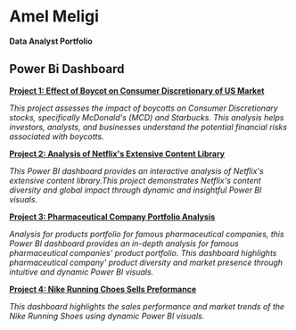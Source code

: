 # **Amel Meligi**
   **Data Analyst Portfolio**

## **Power Bi Dashboard**

**[Project 1: Effect of Boycot on Consumer Discretionary of US Market](https://github.com/Amel-Meligi/DEPI-Effect-of-Boycot-on-Consumer-Discretionary-of-US-Market-)**

  *This project assesses the impact of boycotts on Consumer Discretionary stocks, specifically McDonald's (MCD) and Starbucks. This analysis helps investors, analysts, and businesses understand the potential financial risks associated with boycotts.*


**[Project 2: Analysis of Netflix's Extensive Content Library](https://github.com/Amel-Meligi/Netflex)**

 *This Power BI dashboard provides an interactive analysis of Netflix's extensive content library.This project demonstrates Netflix's content diversity and global impact through dynamic and insightful Power BI visuals.*
  

**[Project 3: Pharmaceutical Company Portfolio Analysis](https://github.com/Amel-Meligi/Pharmaceutical-company-portfolio-analysis)**

   *Analysis for products portfolio for famous pharmaceutical companies, this Power BI dashboard provides an in-depth analysis for famous pharmaceutical companies' product portfolio. This dashboard highlights pharmaceutical company' product diversity and market presence through intuitive and dynamic Power BI visuals.*


**[Project 4: Nike Running Choes Sells Preformance](https://github.com/Amel-Meligi/Nike-running-Choes-sells-preformance)**

  *This dashboard highlights the sales performance and market trends of the Nike Running Shoes using dynamic Power BI visuals.*
    
